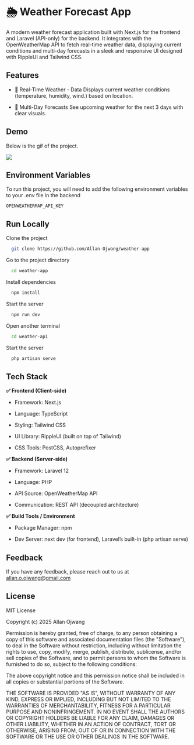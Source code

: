 
# 🌦️ Weather Forecast App

 A modern weather forecast application built with Next.js for the frontend and Laravel (API-only) for the backend. It integrates with the OpenWeatherMap API to fetch real-time weather data, displaying current conditions and multi-day forecasts in a sleek and responsive UI designed with RippleUI and Tailwind CSS.


## Features

- 📍 Real-Time Weather - Data Displays current weather conditions (temperature, humidity, wind.) based on location.

- 📆 Multi-Day Forecasts See upcoming weather for the next 3 days with clear visuals.

## Demo

Below is the gif of the project.

![](https://github.com/Allan-Ojwang/weather-app/blob/master/demo.gif)


## Environment Variables

To run this project, you will need to add the following environment variables to your .env file in the backend

`OPENWEATHERMAP_API_KEY`



## Run Locally

Clone the project

```bash
  git clone https://github.com/Allan-Ojwang/weather-app
```

Go to the project directory

```bash
  cd weather-app
```

Install dependencies

```bash
  npm install
```

Start the server

```bash
  npm run dev
```

Open another terminal

```bash
  cd weather-api
```

Start the server

```bash
  php artisan serve
```


## Tech Stack

**✅ Frontend (Client-side)**

- Framework: Next.js

- Language: TypeScript

- Styling: Tailwind CSS

- UI Library: RippleUI (built on top of Tailwind)

- CSS Tools: PostCSS, Autoprefixer

**✅ Backend (Server-side)**

- Framework: Laravel 12

- Language: PHP

- API Source: OpenWeatherMap API

- Communication: REST API (decoupled architecture)

**✅ Build Tools / Environment**

- Package Manager: npm

- Dev Server: next dev (for frontend), Laravel’s built-in (php artisan serve)


## Feedback

If you have any feedback, please reach out to us at allan.o.ojwang@gmail.com


## License

MIT License

Copyright (c) 2025 Allan Ojwang

Permission is hereby granted, free of charge, to any person obtaining a copy
of this software and associated documentation files (the "Software"), to deal
in the Software without restriction, including without limitation the rights
to use, copy, modify, merge, publish, distribute, sublicense, and/or sell
copies of the Software, and to permit persons to whom the Software is
furnished to do so, subject to the following conditions:

The above copyright notice and this permission notice shall be included in all
copies or substantial portions of the Software.

THE SOFTWARE IS PROVIDED "AS IS", WITHOUT WARRANTY OF ANY KIND, EXPRESS OR
IMPLIED, INCLUDING BUT NOT LIMITED TO THE WARRANTIES OF MERCHANTABILITY,
FITNESS FOR A PARTICULAR PURPOSE AND NONINFRINGEMENT. IN NO EVENT SHALL THE
AUTHORS OR COPYRIGHT HOLDERS BE LIABLE FOR ANY CLAIM, DAMAGES OR OTHER
LIABILITY, WHETHER IN AN ACTION OF CONTRACT, TORT OR OTHERWISE, ARISING FROM,
OUT OF OR IN CONNECTION WITH THE SOFTWARE OR THE USE OR OTHER DEALINGS IN THE
SOFTWARE.
